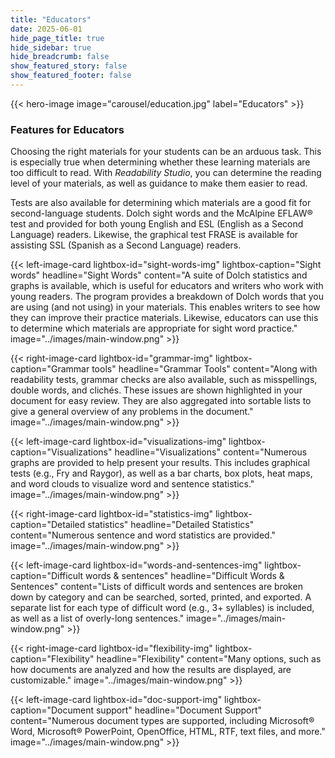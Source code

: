 ```yaml
---
title: "Educators"
date: 2025-06-01
hide_page_title: true
hide_sidebar: true
hide_breadcrumb: false
show_featured_story: false
show_featured_footer: false
---
```


{{< hero-image image="carousel/education.jpg" label="Educators" >}}

### Features for Educators

Choosing the right materials for your students can be an arduous task.
This is especially true when determining whether these learning materials are too difficult to read.
With *Readability Studio*, you can determine the reading level of your materials, as well as guidance to make them easier to read.

Tests are also available for determining which materials are a good fit for second-language students.
Dolch sight words and the McAlpine EFLAW&reg; test and provided for both young English and ESL (English as a Second Language) readers.
Likewise, the graphical test FRASE is available for assisting SSL (Spanish as a Second Language) readers.

{{< left-image-card
    lightbox-id="sight-words-img" lightbox-caption="Sight words"
    headline="Sight Words" content="A suite of Dolch statistics and graphs is available, which is useful for educators and writers who work with young readers. The program provides a breakdown of Dolch words that you are using (and not using) in your materials. This enables writers to see how they can improve their practice materials. Likewise, educators can use this to determine which materials are appropriate for sight word practice."
    image="../images/main-window.png" >}}

{{< right-image-card
    lightbox-id="grammar-img" lightbox-caption="Grammar tools"
    headline="Grammar Tools" content="Along with readability tests, grammar checks are also available, such as misspellings, double words, and clichés. These issues are shown highlighted in your document for easy review. They are also aggregated into sortable lists to give a general overview of any problems in the document."
    image="../images/main-window.png" >}}

{{< left-image-card
    lightbox-id="visualizations-img" lightbox-caption="Visualizations"
    headline="Visualizations" content="Numerous graphs are provided to help present your results. This includes graphical tests (e.g., Fry and Raygor), as well as a bar charts, box plots, heat maps, and word clouds to visualize word and sentence statistics."
    image="../images/main-window.png" >}}

{{< right-image-card
    lightbox-id="statistics-img" lightbox-caption="Detailed statistics"
    headline="Detailed Statistics" content="Numerous sentence and word statistics are provided."
    image="../images/main-window.png" >}}

{{< left-image-card
    lightbox-id="words-and-sentences-img" lightbox-caption="Difficult words & sentences"
    headline="Difficult Words & Sentences" content="Lists of difficult words and sentences are broken down by category and can be searched, sorted, printed, and exported. A separate list for each type of difficult word (e.g., 3+ syllables) is included, as well as a list of overly-long sentences."
    image="../images/main-window.png" >}}

{{< right-image-card
    lightbox-id="flexibility-img" lightbox-caption="Flexibility"
    headline="Flexibility" content="Many options, such as how documents are analyzed and how the results are displayed, are customizable."
    image="../images/main-window.png" >}}

{{< left-image-card
    lightbox-id="doc-support-img" lightbox-caption="Document support"
    headline="Document Support" content="Numerous document types are supported, including Microsoft&reg; Word, Microsoft&reg; PowerPoint, OpenOffice, HTML, RTF, text files, and more."
    image="../images/main-window.png" >}}
